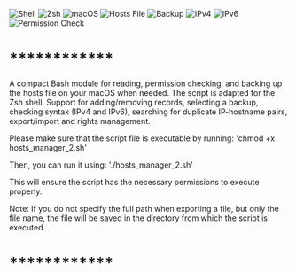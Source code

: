 ![Shell](https://img.shields.io/badge/Shell-Bash-4E9A06?style=flat&logo=gnu-bash&logoColor=white)
![Zsh](https://img.shields.io/badge/Zsh-✓-blue)
![macOS](https://img.shields.io/badge/macOS-000000?style=flat&logo=apple&logoColor=white)
![Hosts File](https://img.shields.io/badge/Hosts%20File-✓-purple)
![Backup](https://img.shields.io/badge/Backup-✓-orange)
![IPv4](https://img.shields.io/badge/IPv4-✓-yellowgreen)
![IPv6](https://img.shields.io/badge/IPv6-✓-lightblue)
![Permission Check](https://img.shields.io/badge/Permission%20Check-✓-red)

# ************
A compact Bash module for reading, permission checking, and backing up the hosts file on your macOS when needed.
The script is adapted for the Zsh shell.
Support for adding/removing records, selecting a backup, checking syntax (IPv4 and IPv6), searching for duplicate IP-hostname pairs, export/import and rights management.

Please make sure that the script file is executable by running:
'chmod +x hosts_manager_2.sh'

Then, you can run it using:
'./hosts_manager_2.sh'

This will ensure the script has the necessary permissions to execute properly.

Note:
If you do not specify the full path when exporting a file, but only the file name, the file will be saved in the directory from which the script is executed.
# ************
